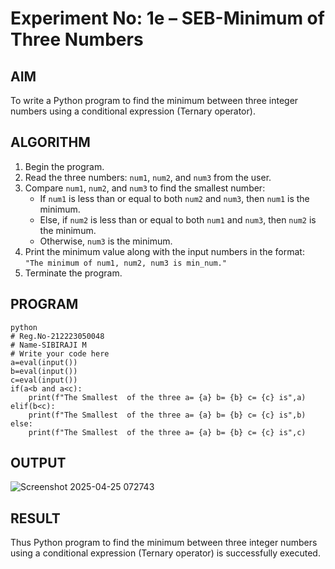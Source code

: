 # Experiment No: 1e – SEB-Minimum of Three Numbers

## AIM  
To write a Python program to find the minimum between three integer numbers using a conditional expression (Ternary operator).

## ALGORITHM  
1. Begin the program.  
2. Read the three numbers: `num1`, `num2`, and `num3` from the user.  
3. Compare `num1`, `num2`, and `num3` to find the smallest number:  
   - If `num1` is less than or equal to both `num2` and `num3`, then `num1` is the minimum.  
   - Else, if `num2` is less than or equal to both `num1` and `num3`, then `num2` is the minimum.  
   - Otherwise, `num3` is the minimum.  
4. Print the minimum value along with the input numbers in the format:  
   `"The minimum of num1, num2, num3 is min_num."`  
5. Terminate the program.

## PROGRAM
```
python
# Reg.No-212223050048
# Name-SIBIRAJI M
# Write your code here
a=eval(input())
b=eval(input())
c=eval(input())
if(a<b and a<c):
    print(f"The Smallest  of the three a= {a} b= {b} c= {c} is",a)
elif(b<c):
    print(f"The Smallest  of the three a= {a} b= {b} c= {c} is",b)
else:
    print(f"The Smallest  of the three a= {a} b= {b} c= {c} is",c)
```

## OUTPUT
![Screenshot 2025-04-25 072743](https://github.com/user-attachments/assets/3bf13bf3-9560-4052-9618-f5c2d0f6ec36)
## RESULT
Thus Python program to find the minimum between three integer numbers using a conditional expression (Ternary operator) is successfully executed.
